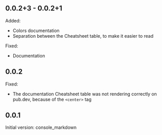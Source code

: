 ## 0.0.2+3 - 0.0.2+1

Added:
- Colors documentation
- Separation between the Cheatsheet table, to make it easier to read

Fixed:
- Documentation

## 0.0.2

Fixed:
- The documentation Cheatsheet table was not rendering correctly on pub.dev, because of the `<center>` tag

## 0.0.1

Initial version: console_markdown
